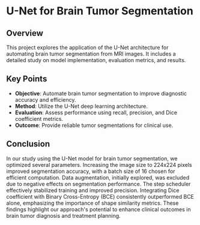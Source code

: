 # U-Net for Brain Tumor Segmentation

## Overview

This project explores the application of the U-Net architecture for automating brain tumor segmentation from MRI images. It includes a detailed study on model implementation, evaluation metrics, and results.

## Key Points

- **Objective**: Automate brain tumor segmentation to improve diagnostic accuracy and efficiency.
- **Method**: Utilize the U-Net deep learning architecture.
- **Evaluation**: Assess performance using recall, precision, and Dice coefficient metrics.
- **Outcome**: Provide reliable tumor segmentations for clinical use.


## Conclusion

In our study using the U-Net model for brain tumor segmentation, we optimized several parameters. 
Increasing the image size to 224x224 pixels improved segmentation accuracy, with a batch size of 16 chosen for efficient computation.
Data augmentation, initially explored, was excluded due to negative effects on segmentation performance. The step scheduler effectively stabilized training and improved precision.
Integrating Dice coefficient with Binary Cross-Entropy (BCE) consistently outperformed BCE alone, emphasizing the importance of shape similarity metrics.
These findings highlight our approach's potential to enhance clinical outcomes in brain tumor diagnosis and treatment planning.
